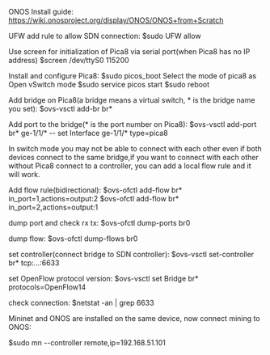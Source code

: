 ONOS Install guide:
https://wiki.onosproject.org/display/ONOS/ONOS+from+Scratch

UFW add rule to allow SDN connection:
$sudo UFW allow <port>

Use screen for initialization of Pica8 via serial port(when Pica8 has no IP address)
$screen /dev/ttyS0 115200

Install and configure Pica8:
$sudo picos_boot
Select the mode of pica8 as Open vSwitch mode
$sudo service picos start
$sudo reboot

Add bridge on Pica8(a bridge means a virtual switch, * is the bridge name you set):
$ovs-vsctl add-br br* 

Add port to the bridge(* is the port number on Pica8):
$ovs-vsctl add-port br* ge-1/1/* -- set Interface ge-1/1/* type=pica8 

In switch mode you may not be able to connect with each other even if both devices connect to the same bridge,if you want to connect with each other without Pica8 connect to a controller, you can add a local flow rule and it will work.

Add flow rule(bidirectional):
$ovs-ofctl add-flow br* in_port=1,actions=output:2
$ovs-ofctl add-flow br* in_port=2,actions=output:1

dump port and check rx tx:
$ovs-ofctl dump-ports br0

dump flow:
$ovs-ofctl dump-flows br0

set controller(connect bridge to SDN controller):
$ovs-vsctl set-controller br* tcp:*.*.*.*:6633

set OpenFlow protocol version:
$ovs-vsctl set Bridge br* protocols=OpenFlow14


check connection:
$netstat -an | grep 6633

Mininet and ONOS are installed on the same device, now connect mining to ONOS:

$sudo mn --controller remote,ip=192.168.51.101
